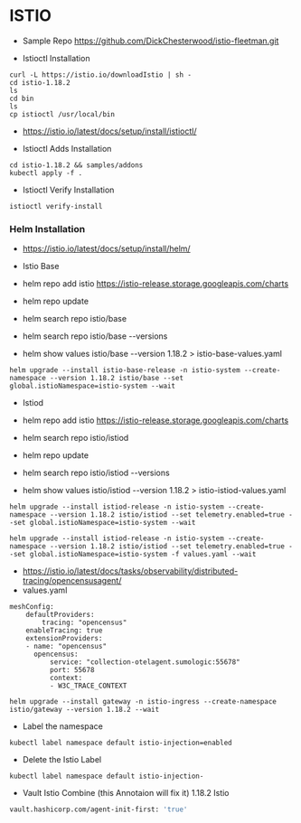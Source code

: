 # ISTIO

- Sample Repo https://github.com/DickChesterwood/istio-fleetman.git

- Istioctl Installation
```istio
curl -L https://istio.io/downloadIstio | sh -
cd istio-1.18.2
ls
cd bin
ls
cp istioctl /usr/local/bin
```
- https://istio.io/latest/docs/setup/install/istioctl/

- Istioctl Adds Installation
```istio
cd istio-1.18.2 && samples/addons
kubectl apply -f .
```

- Istioctl Verify Installation
```istio
istioctl verify-install
```

### Helm Installation

- https://istio.io/latest/docs/setup/install/helm/

- Istio Base

- helm repo add istio https://istio-release.storage.googleapis.com/charts

- helm repo update

- helm search repo istio/base

- helm search repo istio/base --versions

- helm show values istio/base --version 1.18.2 > istio-base-values.yaml


```helm
helm upgrade --install istio-base-release -n istio-system --create-namespace --version 1.18.2 istio/base --set global.istioNamespace=istio-system --wait
```

- Istiod

- helm repo add istio https://istio-release.storage.googleapis.com/charts

- helm search repo istio/istiod

- helm repo update

- helm search repo istio/istiod --versions
  
- helm show values istio/istiod --version 1.18.2 > istio-istiod-values.yaml

```helm
helm upgrade --install istiod-release -n istio-system --create-namespace --version 1.18.2 istio/istiod --set telemetry.enabled=true --set global.istioNamespace=istio-system --wait
```

```helm
helm upgrade --install istiod-release -n istio-system --create-namespace --version 1.18.2 istio/istiod --set telemetry.enabled=true --set global.istioNamespace=istio-system -f values.yaml --wait
```
- https://istio.io/latest/docs/tasks/observability/distributed-tracing/opencensusagent/
- values.yaml 
```values
meshConfig:
    defaultProviders:
        tracing: "opencensus"
    enableTracing: true
    extensionProviders:
    - name: "opencensus"
      opencensus:
          service: "collection-otelagent.sumologic:55678"
          port: 55678
          context:
          - W3C_TRACE_CONTEXT
```

```helm
helm upgrade --install gateway -n istio-ingress --create-namespace istio/gateway --version 1.18.2 --wait
```

- Label the namespace

```kubectl
kubectl label namespace default istio-injection=enabled
```

- Delete the Istio Label

```
kubectl label namespace default istio-injection-
```

- Vault Istio Combine (this Annotaion will fix it) 1.18.2 Istio
```bash
vault.hashicorp.com/agent-init-first: 'true'
```
